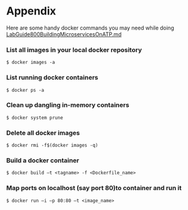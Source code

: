 # Appendix 

Here are some handy docker commands you may need while doing <a href="./LabGuide800BuildingMicroservicesOnATP.md" target="_blank">LabGuide800BuildingMicroservicesOnATP.md</a>

### List all images in your local docker repository

```
$ docker images -a
```

### List running docker containers

```
$ docker ps -a
```

### Clean up dangling in-memory containers

```
$ docker system prune
```

### Delete all docker images

```
$ docker rmi -f$(docker images -q)
```

### Build a docker container

```
$ docker build –t <tagname> -f <Dockerfile_name>
```

### Map ports on localhost (say port 80)to container and run it

```
$ docker run –i –p 80:80 –t <image_name> 
```
